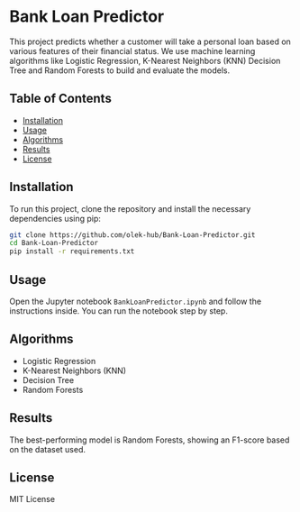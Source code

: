 
# Bank Loan Predictor

This project predicts whether a customer will take a personal loan based on various features of their financial status. 
We use machine learning algorithms like Logistic Regression, K-Nearest Neighbors (KNN) Decision Tree and Random Forests to build and evaluate the models.

## Table of Contents
- [Installation](#installation)
- [Usage](#usage)
- [Algorithms](#algorithms)
- [Results](#results)
- [License](#license)

## Installation
To run this project, clone the repository and install the necessary dependencies using pip:

```bash
git clone https://github.com/olek-hub/Bank-Loan-Predictor.git
cd Bank-Loan-Predictor
pip install -r requirements.txt
```

## Usage
Open the Jupyter notebook `BankLoanPredictor.ipynb` and follow the instructions inside. You can run the notebook step by step.

## Algorithms
- Logistic Regression
- K-Nearest Neighbors (KNN)
- Decision Tree
- Random Forests

## Results
The best-performing model is Random Forests, showing an F1-score based on the dataset used.

## License
MIT License
